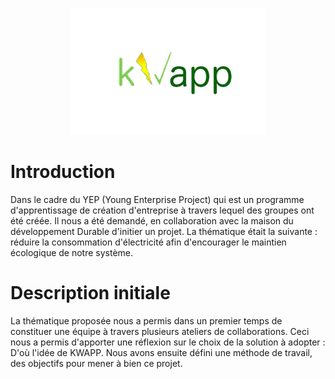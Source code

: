 

<p align="center">
  <img src="https://github.com/gpk659/kWapp/blob/master/logo.png">
</p>

# Introduction

Dans le cadre du YEP (Young Enterprise Project) qui est un programme d'apprentissage de création d'entreprise à travers lequel des groupes ont été créée. Il nous a été demandé, en collaboration avec la maison du développement Durable d'initier un projet.  La thématique était la suivante : réduire la consommation d'électricité afin d'encourager le maintien écologique de notre système. 

# Description initiale

La thématique proposée nous a permis dans un premier temps de constituer une équipe à travers plusieurs ateliers de collaborations. Ceci nous a permis d'apporter une réflexion sur le choix de la solution à adopter : D'où l'idée de KWAPP.
Nous avons ensuite défini une méthode de travail, des objectifs pour mener à bien ce projet.
